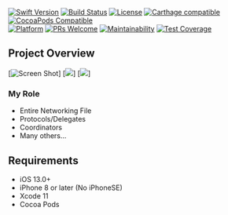 [![Swift Version][swift-image]][swift-url]
[![Build Status][travis-image]][travis-url]
[![License][license-image]][license-url]
[![Carthage compatible](https://img.shields.io/badge/Carthage-compatible-4BC51D.svg?style=flat)](https://github.com/Carthage/Carthage)
[![CocoaPods Compatible](https://img.shields.io/cocoapods/v/EZSwiftExtensions.svg)](https://img.shields.io/cocoapods/v/LFAlertController.svg)  
[![Platform](https://img.shields.io/cocoapods/p/LFAlertController.svg?style=flat)](http://cocoapods.org/pods/LFAlertController)
[![PRs Welcome](https://img.shields.io/badge/PRs-welcome-brightgreen.svg?style=flat-square)](http://makeapullrequest.com)
[![Maintainability](https://api.codeclimate.com/v1/badges/cd8a5fb9bc6d279eda58/maintainability)](https://codeclimate.com/github/Lambda-School-Labs/geoseek-iOS/maintainability)
[![Test Coverage](https://api.codeclimate.com/v1/badges/cd8a5fb9bc6d279eda58/test_coverage)](https://codeclimate.com/github/Lambda-School-Labs/geoseek-iOS/test_coverage)

## Project Overview

[![Screen Shot](https://i.postimg.cc/Y0ZhnNQb/Simulator-Screen-Shot-i-Phone-11-Pro-Max-2020-04-21-at-18-23-28.png)]
[![](https://i.postimg.cc/QCHFJYKF/Simulator-Screen-Shot-i-Phone-11-Pro-Max-2020-04-21-at-18-23-51.png)]
[![](https://i.postimg.cc/MZFMpwgV/Simulator-Screen-Shot-i-Phone-11-Pro-Max-2020-04-21-at-18-24-49.png)]


### My Role

-    Entire Networking File
-    Protocols/Delegates
-    Coordinators
-    Many others...

## Requirements

-   iOS 13.0+
-   iPhone 8 or later (No iPhoneSE)
-   Xcode 11
-   Cocoa Pods



[swift-image]: https://img.shields.io/badge/swift-3.0-orange.svg
[swift-url]: https://swift.org/
[license-image]: https://img.shields.io/badge/License-MIT-blue.svg
[license-url]: LICENSE
[travis-image]: https://img.shields.io/travis/dbader/node-datadog-metrics/master.svg?style=flat-square
[travis-url]: https://travis-ci.org/dbader/node-datadog-metrics
[codebeat-image]: https://codebeat.co/badges/c19b47ea-2f9d-45df-8458-b2d952fe9dad
[codebeat-url]: https://codebeat.co/projects/github-com-vsouza-awesomeios-com
